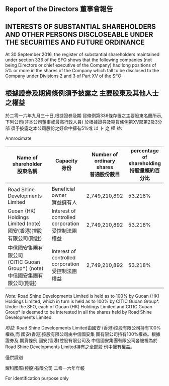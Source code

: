 ## **Report of the Directors** 董事會報告

## INTERESTS OF SUBSTANTIAL SHAREHOLDERS AND OTHER PERSONS DISCLOSEABLE UNDER THE SECURITIES AND FUTURE ORDINANCE

At 30 September 2016, the register of substantial shareholders maintained under section 336 of the SFO shows that the following companies (not being Directors or chief executive of the Company) had long positions of 5% or more in the shares of the Company which fall to be disclosed to the Company under Divisions 2 and 3 of Part XV of the SFO:

## 根據證券及期貨條例須予披露之 主要股東及其他人士之權益

於二零一六年九月三十日,根據證券及期 貨條例第336條存置之主要股東名冊所示, 下列公司(非本公司董事或最高行政人員) 於根據證券及期貨條例第XV部第2及3分部 須予披露之本公司股份之好倉中擁有5%或 以 卜 之 權 益:

Annroximate

| Name of shareholder<br>股東名稱                                 | Capacity<br>身份                                   | Number of<br>ordinary shares<br>普通股份數目 | percentage of<br>shareholding<br>持股量概約百分比 |
|-------------------------------------------------------------|--------------------------------------------------|----------------------------------------|-------------------------------------------|
|                                                             |                                                  |                                        |                                           |
| Road Shine Developments Limited                             | Beneficial owner<br>實益擁有人                        | 2,749,210,892                          | 53.218%                                   |
| Guoan (HK) Holdings Limited (note)<br>國安(香港)控股有限公司(附註)      | Interest of controlled<br>corporation<br>受控制法團權益 | 2,749,210,892                          | 53.218%                                   |
| 中信國安集團有限公司<br>(CITIC Guoan Group*) (note)<br>中信國安集團有限公司(附註) | Interest of controlled<br>corporation<br>受控制法團權益 | 2,749,210,892                          | 53.218%                                   |

*Note:* Road Shine Developments Limited is held as to 100% by Guoan (HK) Holdings Limited, which in turn is held as to 100% by CITIC Guoan Group\*. Under the SFO, each of Guoan (HK) Holdings Limited and CITIC Guoan Group\* is deemed to be interested in all the shares held by Road Shine Developments Limited.

*附註*: Road Shine Developments Limited由國安 (香港)控股有限公司持有100%權益,而 國安(香港)控股有限公司由中信國安集 團有限公司持有100%權益。根據證券及 期貨條例,國安(香港)控股有限公司及 中信國安集團有限公司各被視為於Road Shine Developments Limited持有之全部股 份中擁有權益。

僅供識別

耀科國際(控股)有限公司 二零一六年年報

For identification purpose only